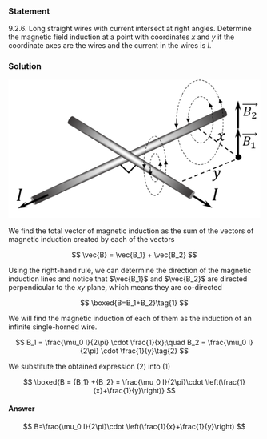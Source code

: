 ###  Statement

$9.2.6.$ Long straight wires with current intersect at right angles. Determine the magnetic field induction at a point with coordinates $x$ and $y$ if the coordinate axes are the wires and the current in the wires is $I$.

### Solution

![ Direction of magnetic induction created by current in wires |533x292, 39%](../../img/9.2.6/9.2.6_1.png)

We find the total vector of magnetic induction as the sum of the vectors of magnetic induction created by each of the vectors

$$
\vec{B} = \vec{B_1} + \vec{B_2}
$$

Using the right-hand rule, we can determine the direction of the magnetic induction lines and notice that $\vec{B_1}$ and $\vec{B_2}$ are directed perpendicular to the $xy$ plane, which means they are co-directed

$$
\boxed{B=B_1+B_2}\tag{1}
$$

We will find the magnetic induction of each of them as the induction of an infinite single-horned wire.

$$
B_1 = \frac{\mu_0 I}{2\pi} \cdot \frac{1}{x};\quad B_2 = \frac{\mu_0 I}{2\pi} \cdot \frac{1}{y}\tag{2}
$$

We substitute the obtained expression $(2)$ into $(1)$

$$
\boxed{B = {B_1} +{B_2} = \frac{\mu_0 I}{2\pi}\cdot \left(\frac{1}{x}+\frac{1}{y}\right)}
$$

#### Answer

$$
B=\frac{\mu_0 I}{2\pi}\cdot \left(\frac{1}{x}+\frac{1}{y}\right)
$$